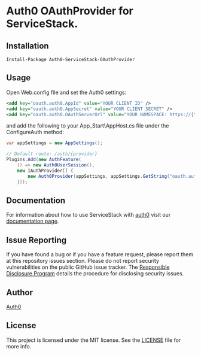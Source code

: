 # Auth0 OAuthProvider for ServiceStack.

## Installation

    Install-Package Auth0-ServiceStack-OAuthProvider

## Usage

Open Web.config file and set the Auth0 settings:

~~~xml
<add key="oauth.auth0.AppId" value="YOUR CLIENT ID" />
<add key="oauth.auth0.AppSecret" value="YOUR CLIENT SECRET" />
<add key="oauth.auth0.OAuthServerUrl" value="YOUR NAMESPACE: https://{tenant}.auth0.com" />
~~~

and add the following to your App_Start\AppHost.cs file under the ConfigureAuth method:

~~~csharp
var appSettings = new AppSettings();

// Default route: /auth/{provider}
Plugins.Add(new AuthFeature(
	() => new Auth0UserSession(),
	new IAuthProvider[] {
		new Auth0Provider(appSettings, appSettings.GetString("oauth.auth0.OAuthServerUrl"))
	}));
~~~

## Documentation

For information about how to use ServiceStack with <a href="http://auth0.com" target="_blank">auth0</a> visit our <a href="https://docs.auth0.com/servicestack-tutorial" target="_blank">documentation page</a>.

## Issue Reporting

If you have found a bug or if you have a feature request, please report them at this repository issues section. Please do not report security vulnerabilities on the public GitHub issue tracker. The [Responsible Disclosure Program](https://auth0.com/whitehat) details the procedure for disclosing security issues.

## Author

[Auth0](auth0.com)

## License

This project is licensed under the MIT license. See the [LICENSE](LICENSE) file for more info.

